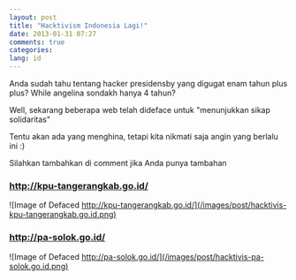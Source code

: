 ```yaml
---
layout: post
title: "Hacktivism Indonesia Lagi!"
date: 2013-01-31 07:27
comments: true
categories:
lang: id
---
```


Anda sudah tahu tentang hacker presidensby yang digugat enam tahun plus plus? While angelina sondakh hanya 4 tahun?

Well, sekarang beberapa web telah dideface untuk "menunjukkan sikap solidaritas"

Tentu akan ada yang menghina, tetapi kita nikmati saja angin yang berlalu ini :)

Silahkan tambahkan di comment jika Anda punya tambahan

### <http://kpu-tangerangkab.go.id/>

![Image of Defaced http://kpu-tangerangkab.go.id/](/images/post/hacktivis-kpu-tangerangkab.go.id.png)

### <http://pa-solok.go.id/>

![Image of Defaced http://pa-solok.go.id/](/images/post/hacktivis-pa-solok.go.id.png)


